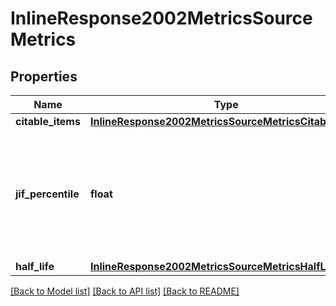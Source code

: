 # InlineResponse2002MetricsSourceMetrics


## Properties
Name | Type | Description | Notes
------------ | ------------- | ------------- | -------------
**citable_items** | [**InlineResponse2002MetricsSourceMetricsCitableItems**](InlineResponse2002MetricsSourceMetricsCitableItems.md) |  | [optional] 
**jif_percentile** | **float** | Average Journal Impact Factor Percentile. Detailed information could be found in [this page](http://jcr.help.clarivate.com/Content/glossary-average-jif-percentile.htm) | [optional] 
**half_life** | [**InlineResponse2002MetricsSourceMetricsHalfLife**](InlineResponse2002MetricsSourceMetricsHalfLife.md) |  | [optional] 

[[Back to Model list]](../README.md#documentation-for-models) [[Back to API list]](../README.md#documentation-for-api-endpoints) [[Back to README]](../README.md)


